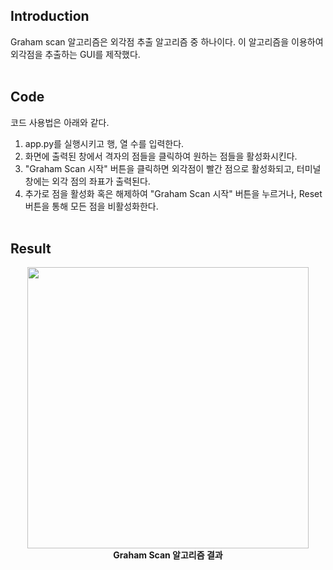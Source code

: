 ## Introduction
Graham scan 알고리즘은 외각점 추출 알고리즘 중 하나이다. 이 알고리즘을 이용하여 외각점을 추출하는 GUI를 제작했다.
<br><br>

## Code
코드 사용법은 아래와 같다.
1. app.py를 실행시키고 행, 열 수를 입력한다.
2. 화면에 출력된 창에서 격자의 점들을 클릭하여 원하는 점들을 활성화시킨다.
3. "Graham Scan 시작" 버튼을 클릭하면 외각점이 빨간 점으로 활성화되고, 터미널 창에는 외각 점의 좌표가 출력된다.
4. 추가로 점을 활성화 혹은 해제하여 "Graham Scan 시작" 버튼을 누르거나, Reset버튼을 통해 모든 점을 비활성화한다.
<br><br>

## Result
<div align="center"><img width="450px" src="https://user-images.githubusercontent.com/91408214/216523036-2ad86e71-421f-42bc-b242-1df4870def93.png"></div>
<div align="center"><span><b> Graham Scan 알고리즘 결과 </b></span></div><br><br>
